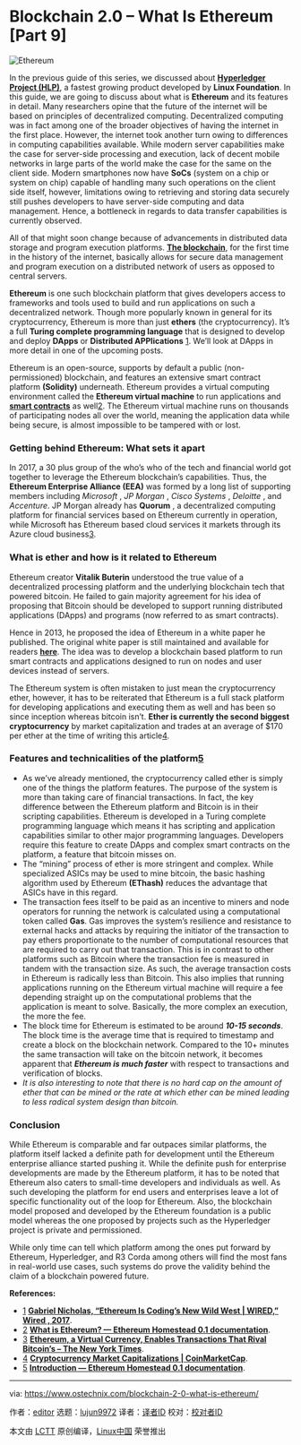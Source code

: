 [#]: collector: (lujun9972)
[#]: translator: (wxy)
[#]: reviewer: ( )
[#]: publisher: ( )
[#]: url: ( )
[#]: subject: (Blockchain 2.0 – What Is Ethereum [Part 9])
[#]: via: (https://www.ostechnix.com/blockchain-2-0-what-is-ethereum/)
[#]: author: (editor https://www.ostechnix.com/author/editor/)

Blockchain 2.0 – What Is Ethereum [Part 9]
======

![Ethereum][1]

In the previous guide of this series, we discussed about [**Hyperledger Project (HLP)**][2], a fastest growing product developed by **Linux Foundation**. In this guide, we are going to discuss about what is **Ethereum** and its features in detail. Many researchers opine that the future of the internet will be based on principles of decentralized computing. Decentralized computing was in fact among one of the broader objectives of having the internet in the first place. However, the internet took another turn owing to differences in computing capabilities available. While modern server capabilities make the case for server-side processing and execution, lack of decent mobile networks in large parts of the world make the case for the same on the client side. Modern smartphones now have **SoCs** (system on a chip or system on chip) capable of handling many such operations on the client side itself, however, limitations owing to retrieving and storing data securely still pushes developers to have server-side computing and data management. Hence, a bottleneck in regards to data transfer capabilities is currently observed.

All of that might soon change because of advancements in distributed data storage and program execution platforms. [**The blockchain**][3], for the first time in the history of the internet, basically allows for secure data management and program execution on a distributed network of users as opposed to central servers.

**Ethereum** is one such blockchain platform that gives developers access to frameworks and tools used to build and run applications on such a decentralized network. Though more popularly known in general for its cryptocurrency, Ethereum is more than just **ethers** (the cryptocurrency). It’s a full **Turing complete programming language** that is designed to develop and deploy **DApps** or **Distributed APPlications** [1]. We’ll look at DApps in more detail in one of the upcoming posts.

Ethereum is an open-source, supports by default a public (non-permissioned) blockchain, and features an extensive smart contract platform **(Solidity)** underneath. Ethereum provides a virtual computing environment called the **Ethereum virtual machine** to run applications and [**smart contracts**][4] as well[2]. The Ethereum virtual machine runs on thousands of participating nodes all over the world, meaning the application data while being secure, is almost impossible to be tampered with or lost.

### Getting behind Ethereum: What sets it apart

In 2017, a 30 plus group of the who’s who of the tech and financial world got together to leverage the Ethereum blockchain’s capabilities. Thus, the **Ethereum Enterprise Alliance (EEA)** was formed by a long list of supporting members including _Microsoft_ , _JP Morgan_ , _Cisco Systems_ , _Deloitte_ , and _Accenture_. JP Morgan already has **Quorum** , a decentralized computing platform for financial services based on Ethereum currently in operation, while Microsoft has Ethereum based cloud services it markets through its Azure cloud business[3].

### What is ether and how is it related to Ethereum

Ethereum creator **Vitalik Buterin** understood the true value of a decentralized processing platform and the underlying blockchain tech that powered bitcoin. He failed to gain majority agreement for his idea of proposing that Bitcoin should be developed to support running distributed applications (DApps) and programs (now referred to as smart contracts).

Hence in 2013, he proposed the idea of Ethereum in a white paper he published. The original white paper is still maintained and available for readers **[here][5]**. The idea was to develop a blockchain based platform to run smart contracts and applications designed to run on nodes and user devices instead of servers.

The Ethereum system is often mistaken to just mean the cryptocurrency ether, however, it has to be reiterated that Ethereum is a full stack platform for developing applications and executing them as well and has been so since inception whereas bitcoin isn’t. **Ether is currently the second biggest cryptocurrency** by market capitalization and trades at an average of $170 per ether at the time of writing this article[4].

### Features and technicalities of the platform[5]

  * As we’ve already mentioned, the cryptocurrency called ether is simply one of the things the platform features. The purpose of the system is more than taking care of financial transactions. In fact, the key difference between the Ethereum platform and Bitcoin is in their scripting capabilities. Ethereum is developed in a Turing complete programming language which means it has scripting and application capabilities similar to other major programming languages. Developers require this feature to create DApps and complex smart contracts on the platform, a feature that bitcoin misses on.
  * The “mining” process of ether is more stringent and complex. While specialized ASICs may be used to mine bitcoin, the basic hashing algorithm used by Ethereum **(EThash)** reduces the advantage that ASICs have in this regard.
  * The transaction fees itself to be paid as an incentive to miners and node operators for running the network is calculated using a computational token called **Gas**. Gas improves the system’s resilience and resistance to external hacks and attacks by requiring the initiator of the transaction to pay ethers proportionate to the number of computational resources that are required to carry out that transaction. This is in contrast to other platforms such as Bitcoin where the transaction fee is measured in tandem with the transaction size. As such, the average transaction costs in Ethereum is radically less than Bitcoin. This also implies that running applications running on the Ethereum virtual machine will require a fee depending straight up on the computational problems that the application is meant to solve. Basically, the more complex an execution, the more the fee.
  * The block time for Ethereum is estimated to be around _**10-15 seconds**_. The block time is the average time that is required to timestamp and create a block on the blockchain network. Compared to the 10+ minutes the same transaction will take on the bitcoin network, it becomes apparent that _**Ethereum is much faster**_ with respect to transactions and verification of blocks.
  * _It is also interesting to note that there is no hard cap on the amount of ether that can be mined or the rate at which ether can be mined leading to less radical system design than bitcoin._



### Conclusion

While Ethereum is comparable and far outpaces similar platforms, the platform itself lacked a definite path for development until the Ethereum enterprise alliance started pushing it. While the definite push for enterprise developments are made by the Ethereum platform, it has to be noted that Ethereum also caters to small-time developers and individuals as well. As such developing the platform for end users and enterprises leave a lot of specific functionality out of the loop for Ethereum. Also, the blockchain model proposed and developed by the Ethereum foundation is a public model whereas the one proposed by projects such as the Hyperledger project is private and permissioned.

While only time can tell which platform among the ones put forward by Ethereum, Hyperledger, and R3 Corda among others will find the most fans in real-world use cases, such systems do prove the validity behind the claim of a blockchain powered future.

**References:**

  * [1] [**Gabriel Nicholas, “Ethereum Is Coding’s New Wild West | WIRED,” Wired , 2017**][6].
  * [2] [**What is Ethereum? — Ethereum Homestead 0.1 documentation**][7].
  * [3] [**Ethereum, a Virtual Currency, Enables Transactions That Rival Bitcoin’s – The New York Times**][8].
  * [4] [**Cryptocurrency Market Capitalizations | CoinMarketCap**][9].
  * [5] [**Introduction — Ethereum Homestead 0.1 documentation**][10].



--------------------------------------------------------------------------------

via: https://www.ostechnix.com/blockchain-2-0-what-is-ethereum/

作者：[editor][a]
选题：[lujun9972][b]
译者：[译者ID](https://github.com/译者ID)
校对：[校对者ID](https://github.com/校对者ID)

本文由 [LCTT](https://github.com/LCTT/TranslateProject) 原创编译，[Linux中国](https://linux.cn/) 荣誉推出

[a]: https://www.ostechnix.com/author/editor/
[b]: https://github.com/lujun9972
[1]: https://www.ostechnix.com/wp-content/uploads/2019/04/Ethereum-720x340.png
[2]: https://www.ostechnix.com/blockchain-2-0-an-introduction-to-hyperledger-project-hlp/
[3]: https://www.ostechnix.com/blockchain-2-0-an-introduction/
[4]: https://www.ostechnix.com/blockchain-2-0-explaining-smart-contracts-and-its-types/
[5]: https://github.com/ethereum/wiki/wiki/White-Paper
[6]: https://www.wired.com/story/ethereum-is-codings-new-wild-west/
[7]: http://www.ethdocs.org/en/latest/introduction/what-is-ethereum.html#ethereum-virtual-machine
[8]: https://www.nytimes.com/2016/03/28/business/dealbook/ethereum-a-virtual-currency-enables-transactions-that-rival-bitcoins.html
[9]: https://coinmarketcap.com/
[10]: http://www.ethdocs.org/en/latest/introduction/index.html
